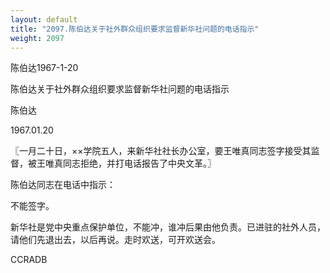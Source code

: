 ```yaml
---
layout: default
title: "2097.陈伯达关于社外群众组织要求监督新华社问题的电话指示"
weight: 2097
---
```


陈伯达1967-1-20

陈伯达关于社外群众组织要求监督新华社问题的电话指示

陈伯达

1967.01.20

〖一月二十日，××学院五人，来新华社社长办公室，要王唯真同志签字接受其监督，被王唯真同志拒绝，并打电话报告了中央文革。〗

陈伯达同志在电话中指示：

不能签字。

新华社是党中央重点保护单位，不能冲，谁冲后果由他负责。已进驻的社外人员，请他们先退出去，以后再说。走时欢送，可开欢送会。

CCRADB

